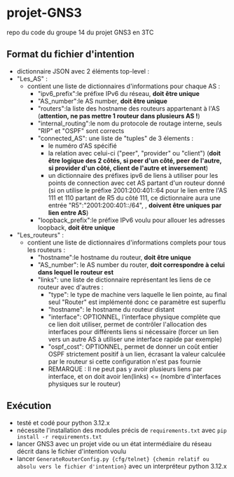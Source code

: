 # projet-GNS3
repo du code du groupe 14 du projet GNS3 en 3TC

## Format du fichier d'intention
- dictionnaire JSON avec 2 éléments top-level :
- "Les_AS" :
    - contient une liste de dictionnaires d'informations pour chaque AS :
        - "ipv6_prefix":le préfixe IPv6 du réseau, **doit être unique**
        - "AS_number":le AS number, **doit être unique**
        - "routers":la liste des hostname des routeurs appartenant à l'AS (**attention, ne pas mettre 1 routeur dans plusieurs AS !**)
        - "internal_routing":le nom du protocole de routage interne, seuls "RIP" et "OSPF" sont corrects
        - "connected_AS": une liste de "tuples" de 3 élements :
            - le numéro d'AS spécifié
            - la relation avec celui-ci ("peer", "provider" ou "client") (**doit être logique des 2 côtés, si peer d'un côté, peer de l'autre, si provider d'un côté, client de l'autre et inversement**)
            - un dictionnaire des préfixes ipv6 de liens à utiliser pour les points de connection avec cet AS partant d'un routeur donné (si on utilise le préfixe 2001:200:401::64 pour le lien entre l'AS 111 et 110 partant de R5 du côté 111, ce dictionnaire aura une entrée "R5":"2001:200:401::/64", , **doivent être uniques par lien entre AS**)
        - "loopback_prefix":le préfixe IPv6 voulu pour allouer les adresses loopback, **doit être unique**
- "Les_routeurs" :
    - contient une liste de dictionnaires d'informations complets pour tous les routeurs :
        - "hostname":le hostname du routeur, **doit être unique**
        - "AS_number": le AS number du router, **doit correspondre à celui dans lequel le routeur est**
        - "links": une liste de dictionnaire représentant les liens de ce routeur avec d'autres :
            - "type": le type de machine vers laquelle le lien pointe, au final seul "Router" est implémenté donc ce paramètre est superflu
            - "hostname": le hostname du routeur distant
            - "interface": OPTIONNEL, l'interface physique complète que ce lien doit utiliser, permet de contrôler l'allocation des interfaces pour différents liens si nécessaire (forcer un lien vers un autre AS à utiliser une interface rapide par exemple)
            - "ospf_cost": OPTIONNEL, permet de donner un coût entier OSPF strictement positif à un lien, écrasant la valeur calculée par le routeur si cette configuration n'est pas fournie
            - REMARQUE : Il ne peut pas y avoir plusieurs liens par interface, et on doit avoir len(links) <= (nombre d'interfaces physiques sur le routeur)

## Exécution
- testé et codé pour python 3.12.x
- nécessite l'installation des modules précis de `requirements.txt` avec `pip install -r requirements.txt`
- lancer GNS3 avec un projet vide ou un état intermédiaire du réseau décrit dans le fichier d'intention voulu
- lancer `GenerateRouterConfig.py {cfg/telnet} {chemin relatif ou absolu vers le fichier d'intention}` avec un interpréteur python 3.12.x